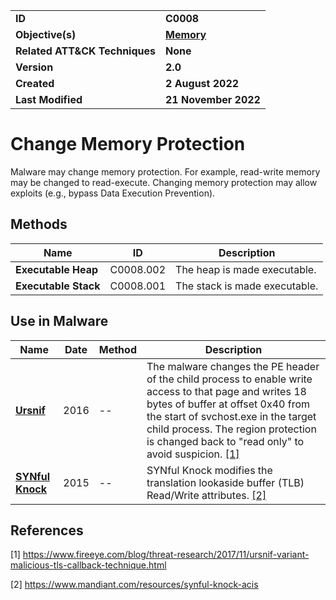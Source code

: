 <table>
<tr>
<td><b>ID</b></td>
<td><b>C0008</b></td>
</tr>
<tr>
<td><b>Objective(s)</b></td>
<td><b><a href="../memory">Memory</a></b></td>
</tr>
<tr>
<td><b>Related ATT&CK Techniques</b></td>
<td><b>None</b></td>
</tr>
<tr>
<td><b>Version</b></td>
<td><b>2.0</b></td>
</tr>
<tr>
<td><b>Created</b></td>
<td><b>2 August 2022</b></td>
</tr>
<tr>
<td><b>Last Modified</b></td>
<td><b>21 November 2022</b></td>
</tr>
</table>


# Change Memory Protection

Malware may change memory protection. For example, read-write memory may be changed to read-execute. Changing memory protection may allow exploits (e.g., bypass Data Execution Prevention).

## Methods

|Name|ID|Description|
|---|---|---|
|**Executable Heap**|C0008.002|The heap is made executable.|
|**Executable Stack**|C0008.001|The stack is made executable.|


## Use in Malware

|Name|Date|Method|Description|
|---|---|---|---|
|[**Ursnif**](../../xample-malware/ursnif.md)|2016|--|The malware changes the PE header of the child process to enable write access to that page and writes 18 bytes of buffer at offset 0x40 from the start of svchost.exe in the target child process. The region protection is changed back to "read only" to avoid suspicion. [[1]](#1)|
|[**SYNful Knock**](../../xample-malware/synful-knock.md)|2015|--|SYNful Knock modifies the translation lookaside buffer (TLB) Read/Write attributes. [[2]](#2)|


## References

<a name="1">[1]</a> https://www.fireeye.com/blog/threat-research/2017/11/ursnif-variant-malicious-tls-callback-technique.html

<a name="2">[2]</a> https://www.mandiant.com/resources/synful-knock-acis

